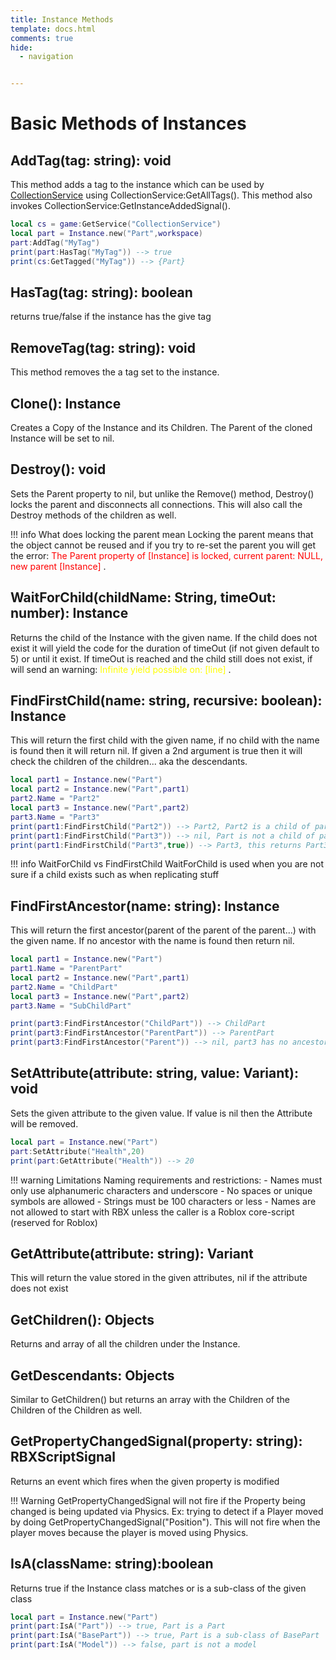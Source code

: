 ```yaml
---
title: Instance Methods
template: docs.html
comments: true
hide:
  - navigation


---
```


# Basic Methods of Instances

## AddTag(tag: string): void
 This method adds a tag to the instance which can be used by [CollectionService](https://create.roblox.com/docs/reference/engine/classes/CollectionService) using CollectionService:GetAllTags(). This method also invokes CollectionService:GetInstanceAddedSignal().

 ```lua
local cs = game:GetService("CollectionService") 
local part = Instance.new("Part",workspace) 
part:AddTag("MyTag") 
print(part:HasTag("MyTag")) --> true
print(cs:GetTagged("MyTag")) --> {Part}
 ```

## HasTag(tag: string): boolean
returns true/false if the instance has the give tag
## RemoveTag(tag: string): void
This method removes the a tag set to the instance.
## Clone(): Instance
Creates a Copy of the Instance and its Children. The Parent of the cloned Instance will be set to nil. 
## Destroy(): void
Sets the Parent property to nil, but unlike the Remove() method, Destroy() locks the parent and disconnects all connections. This will also call the Destroy methods of the children as well.

!!! info What does locking the parent mean
    Locking the parent means that the object cannot be reused and if you try to re-set the parent you will get the error: <span style="color:red"> The Parent property of [Instance] is locked, current parent: NULL, new parent [Instance]  </span>.
## WaitForChild(childName: String, timeOut: number): Instance
Returns the child of the Instance with the given name. If the child does not exist it will yield the code for the duration of timeOut (if not given default to 5) or until it exist. If timeOut is reached and the child still does not exist, if will send an warning: <span style="color:yellow"> Infinite yield possible on: [line]  </span>.


## FindFirstChild(name: string, recursive: boolean): Instance
This will return the first child with the given name, if no child with the name is found then it will return nil. If given a 2nd argument is true then it will check the children of the children... aka the descendants. 

```lua
local part1 = Instance.new("Part")
local part2 = Instance.new("Part",part1)
part2.Name = "Part2"
local part3 = Instance.new("Part",part2)
part3.Name = "Part3"
print(part1:FindFirstChild("Part2")) --> Part2, Part2 is a child of part1
print(part1:FindFirstChild("Part3")) --> nil, Part is not a child of part1
print(part1:FindFirstChild("Part3",true)) --> Part3, this returns Part3 because we told it to find the descendants of the part as well 
```

!!! info WaitForChild vs FindFirstChild
    WaitForChild is used when you are not sure if a child exists such as when replicating  stuff

## FindFirstAncestor(name: string): Instance
This will return the first ancestor(parent of the parent of the parent...) with the given name. If no ancestor with the name is found then return nil.

```lua
local part1 = Instance.new("Part")
part1.Name = "ParentPart"
local part2 = Instance.new("Part",part1)
part2.Name = "ChildPart"
local part3 = Instance.new("Part",part2)
part3.Name = "SubChildPart"

print(part3:FindFirstAncestor("ChildPart")) --> ChildPart
print(part3:FindFirstAncestor("ParentPart")) --> ParentPart
print(part3:FindFirstAncestor("Parent")) --> nil, part3 has no ancestor is named Parent 
```
## SetAttribute(attribute: string, value: Variant): void
Sets the given attribute to the given value. If value is nil then the Attribute will be removed.

```lua
local part = Instance.new("Part") 
part:SetAttribute("Health",20) 
print(part:GetAttribute("Health")) --> 20
```

!!! warning Limitations
    Naming requirements and restrictions:
    - Names must only use alphanumeric characters and underscore
    - No spaces or unique symbols are allowed
    - Strings must be 100 characters or less
    - Names are not allowed to start with RBX unless the caller is a Roblox core-script (reserved for Roblox)
## GetAttribute(attribute: string): Variant
This will return the value stored in the given attributes, nil if the attribute does not exist 

## GetChildren(): Objects
Returns and array of all the children under the Instance. 

## GetDescendants: Objects
Similar to GetChildren() but returns an array with the Children of the Children of the Children as well.

## GetPropertyChangedSignal(property: string): RBXScriptSignal
Returns an event which fires when the given property is modified

!!! Warning 
    GetPropertyChangedSignal will not fire if the Property being changed is being updated via Physics. Ex: trying to detect if a Player moved by doing GetPropertyChangedSignal("Position"). This will not fire when the player moves because the player is moved using Physics.

## IsA(className: string):boolean
Returns true if the Instance class matches or is a sub-class of the given class

```lua
local part = Instance.new("Part")
print(part:IsA("Part")) --> true, Part is a Part
print(part:IsA("BasePart")) --> true, Part is a sub-class of BasePart
print(part:IsA("Model")) --> false, part is not a model  
```
